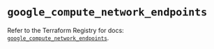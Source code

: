 # `google_compute_network_endpoints`

Refer to the Terraform Registry for docs: [`google_compute_network_endpoints`](https://registry.terraform.io/providers/hashicorp/google/6.43.0/docs/resources/compute_network_endpoints).
